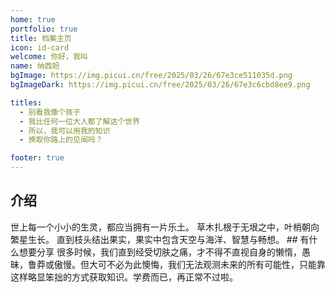 ```yaml
---
home: true
portfolio: true
title: 档案主页
icon: id-card
welcome: 你好，我叫
name: 纳西妲
bgImage: https://img.picui.cn/free/2025/03/26/67e3ce511035d.png
bgImageDark: https://img.picui.cn/free/2025/03/26/67e3c6cbd8ee9.png 

titles:
  - 别看我像个孩子
  - 我比任何一位大人都了解这个世界
  - 所以，我可以用我的知识
  - 换取你路上的见闻吗？

footer: true
---
```



## 介绍
<VidStack src="https://uploadstatic.mihoyo.com/ys-obc/2022/11/02/16576950/4d9feb71760c5e8eb5f6c700df12fa0c_6824265537002152805.mp3" title="纳西妲-初次见面" />
世上每一个小小的生灵，都应当拥有一片乐土。
草木扎根于无垠之中，叶梢朝向繁星生长。
直到枝头结出果实，果实中包含天空与海洋、智慧与畅想。
## 有什么想要分享
很多时候，我们直到经受切肤之痛，才不得不直视自身的懒惰，愚昧，鲁莽或傲慢。但大可不必为此懊悔，我们无法观测未来的所有可能性，只能靠这样略显笨拙的方式获取知识。学费而已，再正常不过啦。
<VidStack src="https://uploadstatic.mihoyo.com/ys-obc/2022/11/02/16576950/7177d5d7c9e6bceea17dfa19246a8311_947270987568402613.mp3" title="纳西妲-有什么想要分享" />
